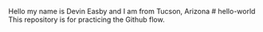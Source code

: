 Hello my name is Devin Easby and I am from Tucson, Arizona # hello-world
This repository is for practicing the Github flow.
